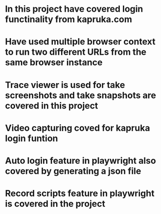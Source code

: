 ﻿# In this project have covered login functinality from kapruka.com
 # Have used multiple browser context to run two different URLs from the same browser instance
 # Trace viewer is used for take screenshots and take snapshots are covered in this project
 # Video capturing coved for kapruka login funtion
 # Auto login feature in playwright also covered by generating a json file
 # Record scripts feature in playwright is covered in the project
